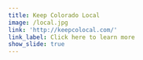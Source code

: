 ```yaml
---
title: Keep Colorado Local
image: /local.jpg
link: 'http://keepcolocal.com/'
link_label: Click here to learn more
show_slide: true
---
```


